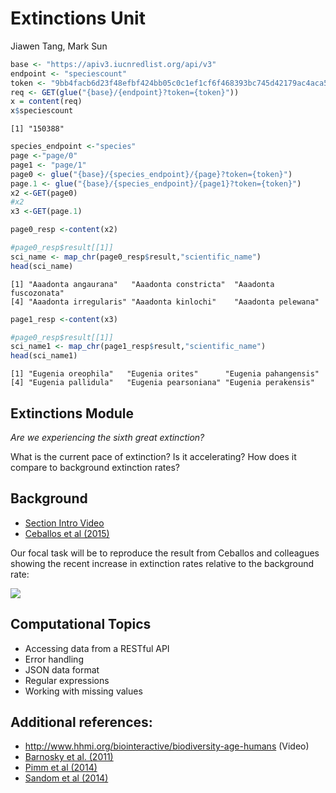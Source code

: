 Extinctions Unit
================
Jiawen Tang, Mark Sun

``` r
base <- "https://apiv3.iucnredlist.org/api/v3"
endpoint <- "speciescount"
token <- "9bb4facb6d23f48efbf424bb05c0c1ef1cf6f468393bc745d42179ac4aca5fee"
req <- GET(glue("{base}/{endpoint}?token={token}"))
x = content(req)
x$speciescount
```

    [1] "150388"

``` r
species_endpoint <-"species"
page <-"page/0"
page1 <- "page/1"
page0 <- glue("{base}/{species_endpoint}/{page}?token={token}")
page.1 <- glue("{base}/{species_endpoint}/{page1}?token={token}")
x2 <-GET(page0)
#x2
x3 <-GET(page.1)
```

``` r
page0_resp <-content(x2)

#page0_resp$result[[1]]
sci_name <- map_chr(page0_resp$result,"scientific_name")
head(sci_name)
```

    [1] "Aaadonta angaurana"   "Aaadonta constricta"  "Aaadonta fuscozonata"
    [4] "Aaadonta irregularis" "Aaadonta kinlochi"    "Aaadonta pelewana"   

``` r
page1_resp <-content(x3)

#page0_resp$result[[1]]
sci_name1 <- map_chr(page1_resp$result,"scientific_name")
head(sci_name1)
```

    [1] "Eugenia oreophila"   "Eugenia orites"      "Eugenia pahangensis"
    [4] "Eugenia pallidula"   "Eugenia pearsoniana" "Eugenia perakensis" 

## Extinctions Module

*Are we experiencing the sixth great extinction?*

What is the current pace of extinction? Is it accelerating? How does it
compare to background extinction rates?

## Background

- [Section Intro Video](https://youtu.be/QsH6ytm89GI)
- [Ceballos et al (2015)](http://doi.org/10.1126/sciadv.1400253)

Our focal task will be to reproduce the result from Ceballos and
colleagues showing the recent increase in extinction rates relative to
the background rate:

![](https://espm-157.carlboettiger.info/img/extinctions.jpg)

## Computational Topics

- Accessing data from a RESTful API
- Error handling
- JSON data format
- Regular expressions
- Working with missing values

## Additional references:

- <http://www.hhmi.org/biointeractive/biodiversity-age-humans> (Video)
- [Barnosky et al. (2011)](http://doi.org/10.1038/nature09678)
- [Pimm et al (2014)](http://doi.org/10.1126/science.1246752)
- [Sandom et al (2014)](http://dx.doi.org/10.1098/rspb.2013.3254)
